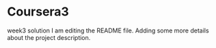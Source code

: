 # Coursera3
week3 solution
I am editing the README file. Adding some more details about the project description.
